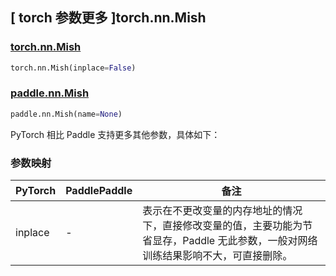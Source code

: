 ## [ torch 参数更多 ]torch.nn.Mish

### [torch.nn.Mish](https://pytorch.org/docs/stable/generated/torch.nn.Mish.html?highlight=torch+nn+mish)

```python
torch.nn.Mish(inplace=False)
```

### [paddle.nn.Mish](https://www.paddlepaddle.org.cn/documentation/docs/zh/develop/api/paddle/nn/Mish_cn.html)

```python
paddle.nn.Mish(name=None)
```

PyTorch 相比 Paddle 支持更多其他参数，具体如下：
### 参数映射

| PyTorch       | PaddlePaddle | 备注                                                   |
| ------------- | ------------ | ------------------------------------------------------ |
| inplace  | -        | 表示在不更改变量的内存地址的情况下，直接修改变量的值，主要功能为节省显存，Paddle 无此参数，一般对网络训练结果影响不大，可直接删除。 |
